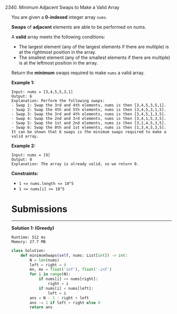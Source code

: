 2340. Minimum Adjacent Swaps to Make a Valid Array

You are given a **0-indexed** integer array `nums`.

**Swaps** of **adjacent** elements are able to be performed on nums.

A **valid** array meets the following conditions:

* The largest element (any of the largest elements if there are multiple) is at the rightmost position in the array.
* The smallest element (any of the smallest elements if there are multiple) is at the leftmost position in the array.

Return the **minimum** swaps required to make `nums` a valid array.

 

**Example 1:**
```
Input: nums = [3,4,5,5,3,1]
Output: 6
Explanation: Perform the following swaps:
- Swap 1: Swap the 3rd and 4th elements, nums is then [3,4,5,3,5,1].
- Swap 2: Swap the 4th and 5th elements, nums is then [3,4,5,3,1,5].
- Swap 3: Swap the 3rd and 4th elements, nums is then [3,4,5,1,3,5].
- Swap 4: Swap the 2nd and 3rd elements, nums is then [3,4,1,5,3,5].
- Swap 5: Swap the 1st and 2nd elements, nums is then [3,1,4,5,3,5].
- Swap 6: Swap the 0th and 1st elements, nums is then [1,3,4,5,3,5].
It can be shown that 6 swaps is the minimum swaps required to make a valid array.
```

**Example 2:**
```
Input: nums = [9]
Output: 0
Explanation: The array is already valid, so we return 0.
```

**Constraints:**

* `1 <= nums.length <= 10^5`
* `1 <= nums[i] <= 10^5`

# Submissions
---
**Solution 1: (Greedy)**
```
Runtime: 512 ms
Memory: 27.7 MB
```
```python
class Solution:
    def minimumSwaps(self, nums: List[int]) -> int:
        N = len(nums)
        left = right = 0
        mn, mx = float('inf'), float('-inf')
        for i in range(N):
            if nums[i] >= nums[right]:
                right = i
            if nums[i] < nums[left]:
                left = i
        ans = N - 1 - right + left
        ans -= 1 if left > right else 0
        return ans
```
